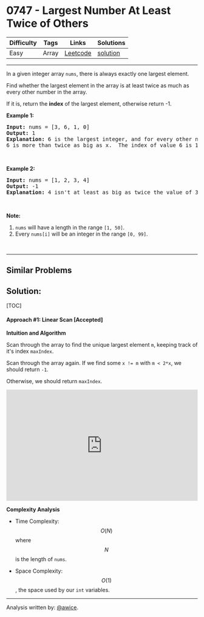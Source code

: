 # 0747 - Largest Number At Least Twice of Others

Difficulty  | Tags | Links | Solutions
----------- | ---- | ----- | -----
Easy | Array | [Leetcode](https://leetcode.com/problems/largest-number-at-least-twice-of-others) | [solution](https://leetcode.com/problems/largest-number-at-least-twice-of-others/solution/)


-----------

<p>In a given integer array <code>nums</code>, there is always exactly one largest element.</p>

<p>Find whether the largest element in the array is at least twice as much as every other number in the array.</p>

<p>If it is, return the <strong>index</strong> of the largest element, otherwise return -1.</p>

<p><strong>Example 1:</strong></p>

<pre>
<strong>Input:</strong> nums = [3, 6, 1, 0]
<strong>Output:</strong> 1
<strong>Explanation:</strong> 6 is the largest integer, and for every other number in the array x,
6 is more than twice as big as x.  The index of value 6 is 1, so we return 1.
</pre>

<p>&nbsp;</p>

<p><strong>Example 2:</strong></p>

<pre>
<strong>Input:</strong> nums = [1, 2, 3, 4]
<strong>Output:</strong> -1
<strong>Explanation:</strong> 4 isn&#39;t at least as big as twice the value of 3, so we return -1.
</pre>

<p>&nbsp;</p>

<p><strong>Note:</strong></p>

<ol>
	<li><code>nums</code> will have a length in the range <code>[1, 50]</code>.</li>
	<li>Every <code>nums[i]</code> will be an integer in the range <code>[0, 99]</code>.</li>
</ol>

<p>&nbsp;</p>


-----------


## Similar Problems




## Solution:

[TOC]

#### Approach #1: Linear Scan [Accepted]

**Intuition and Algorithm**

Scan through the array to find the unique largest element `m`, keeping track of it's index `maxIndex`.

Scan through the array again.  If we find some `x != m` with `m < 2*x`, we should return `-1`.

Otherwise, we should return `maxIndex`.

<iframe src="https://leetcode.com/playground/j3xuZ4yh/shared" frameBorder="0" width="100%" height="293" name="j3xuZ4yh"></iframe>

**Complexity Analysis**

* Time Complexity: $$O(N)$$ where $$N$$ is the length of `nums`.

* Space Complexity: $$O(1)$$, the space used by our `int` variables.

---

Analysis written by: [@awice](https://leetcode.com/awice).
